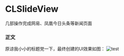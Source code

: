 # CLSlideView
几部操作完成网易、凤凰今日头条等新闻页面

### 正文
原谅我小小的标题党一下，最终创建的UI效果如图：
![test](https://t101-6.yunpan.360.cn/s1/800-600.9990aa5a8687657ffc83097608b22b4b0fb54b2e_shbt_101_shbt6_t.3204a2.jpg?st=5QsGXXGc6WLSWl7bSv1l3w&e=1511884800&mt=png&ecstoken=2093072914.7.a0d58df6.2529400742.15117693882400668.1511769388)
